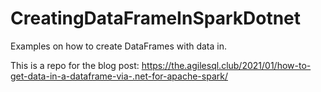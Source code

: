 # CreatingDataFrameInSparkDotnet

Examples on how to create DataFrames with data in. 

This is a repo for the blog post: https://the.agilesql.club/2021/01/how-to-get-data-in-a-dataframe-via-.net-for-apache-spark/
